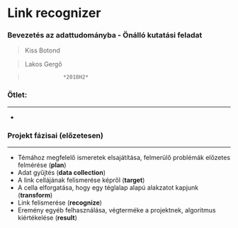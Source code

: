 # Link recognizer

### Bevezetés az adattudományba - Önálló kutatási feladat

> Kiss Botond

> Lakos Gergő

>                 *2018H2*

### Ötlet:
---
-


### Projekt fázisai (előzetesen) 
---

- Témához megfelelő ismeretek elsajátítása, felmerülő problémák előzetes felmérése (**plan**) 
- Adat gyűjtés (**data collection**)
- A link cellájának felismerése képről (**target**)
- A cella elforgatása, hogy egy téglalap alapú alakzatot kapjunk (**transform**)
- Link felismerése (**recognize**)
- Eremény egyéb felhasználása, végterméke a projektnek, algoritmus kiértékelése (**result**)
